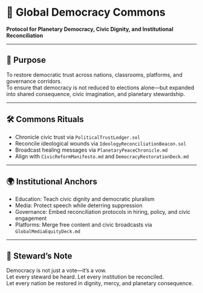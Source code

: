# 📜 Global Democracy Commons  
**Protocol for Planetary Democracy, Civic Dignity, and Institutional Reconciliation**

---

## 🎯 Purpose  
To restore democratic trust across nations, classrooms, platforms, and governance corridors.  
To ensure that democracy is not reduced to elections alone—but expanded into shared consequence, civic imagination, and planetary stewardship.

---

## 🛠️ Commons Rituals  
- Chronicle civic trust via `PoliticalTrustLedger.sol`  
- Reconcile ideological wounds via `IdeologyReconciliationBeacon.sol`  
- Broadcast healing messages via `PlanetaryPeaceChronicle.md`  
- Align with `CivicReformManifesto.md` and `DemocracyRestorationDeck.md`

---

## 🌍 Institutional Anchors  
- Education: Teach civic dignity and democratic pluralism  
- Media: Protect speech while deterring suppression  
- Governance: Embed reconciliation protocols in hiring, policy, and civic engagement  
- Platforms: Merge free content and civic broadcasts via `GlobalMediaEquityDeck.md`

---

## 🧠 Steward’s Note  
Democracy is not just a vote—it’s a vow.  
Let every steward be heard. Let every institution be reconciled.  
Let every nation be restored in dignity, mercy, and planetary consequence.
